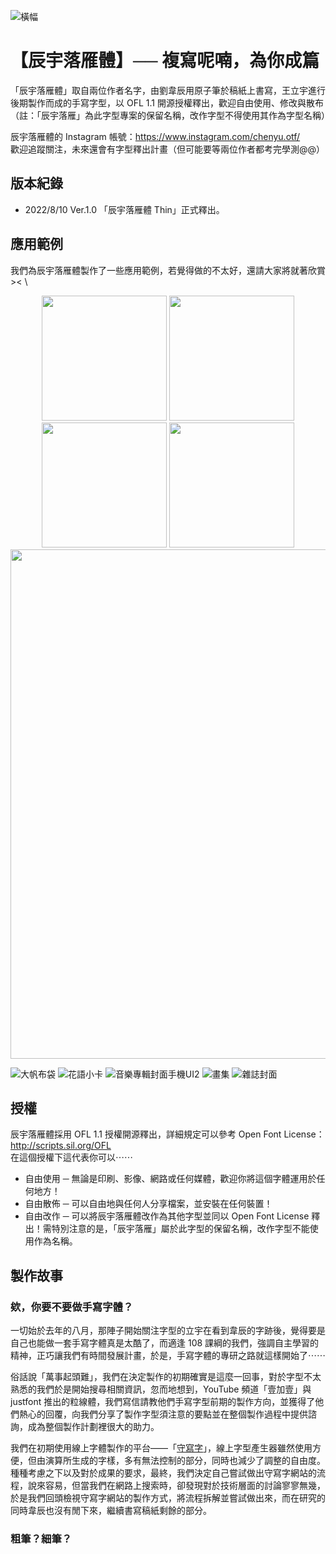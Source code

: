 ![橫幅](https://user-images.githubusercontent.com/110761904/183412361-1383bb4a-d632-4b6f-800a-f09135360cf4.png)

# 【辰宇落雁體】── 複寫呢喃，為你成篇
「辰宇落雁體」取自兩位作者名字，由劉韋辰用原子筆於稿紙上書寫，王立宇進行後期製作而成的手寫字型，以 OFL 1.1 開源授權釋出，歡迎自由使用、修改與散布（註：「辰宇落雁」為此字型專案的保留名稱，改作字型不得使用其作為字型名稱）

辰宇落雁體的 Instagram 帳號：<https://www.instagram.com/chenyu.otf/>
\
歡迎追蹤關注，未來還會有字型釋出計畫（但可能要等兩位作者都考完學測@@）

## 版本紀錄
- 2022/8/10 Ver.1.0 「辰宇落雁體 Thin」正式釋出。

## 應用範例
我們為辰宇落雁體製作了一些應用範例，若覺得做的不太好，還請大家將就著欣賞><
\
<div align=center>
  <img src="https://user-images.githubusercontent.com/110761904/183476659-d04c4aee-87a5-4cc3-b654-b6404f3ce149.png" width="200" />
  <img src="https://user-images.githubusercontent.com/110761904/183476680-9576f78d-f3ec-4e06-90c2-88990977db27.png" width="200" /> 
  <img src="https://user-images.githubusercontent.com/110761904/183476703-d0d4fc6e-e364-45c4-b7a7-9a23df9f1d7e.png" width="200" />
  <img src="https://user-images.githubusercontent.com/110761904/183476728-0c4a0f54-0af5-4085-bfff-efb602819d6b.png" width="200" />
</div>
<div align=center>
  <img src="https://user-images.githubusercontent.com/110761904/183479582-9e38d8b4-9627-428a-977a-f5c33559b8b7.png" width="815" />
  </div>

![大帆布袋](https://user-images.githubusercontent.com/110761904/183479567-e11e19c6-71e3-4832-80ec-56b94c616726.png)
![花語小卡](https://user-images.githubusercontent.com/110761904/183479582-9e38d8b4-9627-428a-977a-f5c33559b8b7.png)
![音樂專輯封面手機UI2](https://user-images.githubusercontent.com/110761904/183479587-2c1bbe95-0145-45f3-8f89-c19d6fda9f88.png)
![畫集](https://user-images.githubusercontent.com/110761904/183479591-655081dd-454c-4906-a76e-ce215d6939a0.png)
![雜誌封面](https://user-images.githubusercontent.com/110761904/183479596-a22c6e55-a309-4dff-9ed5-dde198df9c52.png)


## 授權
辰宇落雁體採用 OFL 1.1 授權開源釋出，詳細規定可以參考 Open Font License：<http://scripts.sil.org/OFL>
\
在這個授權下這代表你可以⋯⋯
- 自由使用 ─ 無論是印刷、影像、網路或任何媒體，歡迎你將這個字體運用於任何地方！
- 自由散佈 ─ 可以自由地與任何人分享檔案，並安裝在任何裝置！
- 自由改作 ─ 可以將辰宇落雁體改作為其他字型並同以 Open Font License 釋出！需特別注意的是，「辰宇落雁」屬於此字型的保留名稱，改作字型不能使用作為名稱。

## 製作故事
### 欸，你要不要做手寫字體？
一切始於去年的八月，那陣子開始關注字型的立宇在看到韋辰的字跡後，覺得要是自己也能做一套手寫字體真是太酷了，而適逢 108 課綱的我們，強調自主學習的精神，正巧讓我們有時間發展計畫，於是，手寫字體的專研之路就這樣開始了⋯⋯

俗話說「萬事起頭難」，我們在決定製作的初期確實是這麼一回事，對於字型不太熟悉的我們於是開始搜尋相關資訊，忽而地想到，YouTube 頻道「壹加壹」與 justfont 推出的粒線體，我們寫信請教他們手寫字型前期的製作方向，並獲得了他們熱心的回覆，向我們分享了製作字型須注意的要點並在整個製作過程中提供諮詢，成為整個製作計劃裡很大的助力。

我們在初期使用線上字體製作的平台——「[守寫字](https://www.writes.com.tw/ "守寫字")」，線上字型產生器雖然使用方便，但由演算所生成的字樣，多有無法控制的部分，同時也減少了調整的自由度。種種考慮之下以及對於成果的要求，最終，我們決定自己嘗試做出守寫字網站的流程，說來容易，但當我們在網路上搜索時，卻發現對於技術層面的討論寥寥無幾，於是我們回頭檢視守寫字網站的製作方式，將流程拆解並嘗試做出來，而在研究的同時韋辰也沒有閒下來，繼續書寫稿紙剩餘的部分。

### 粗筆？細筆？
